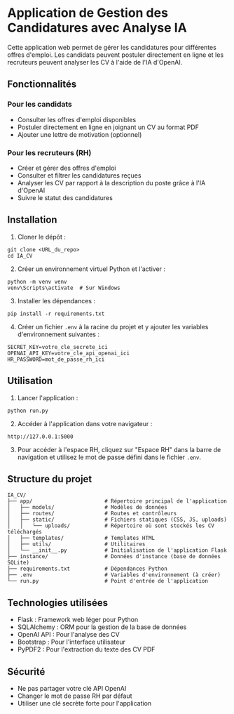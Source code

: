 # Application de Gestion des Candidatures avec Analyse IA

Cette application web permet de gérer les candidatures pour différentes offres d'emploi. Les candidats peuvent postuler directement en ligne et les recruteurs peuvent analyser les CV à l'aide de l'IA d'OpenAI.

## Fonctionnalités

### Pour les candidats
- Consulter les offres d'emploi disponibles
- Postuler directement en ligne en joignant un CV au format PDF
- Ajouter une lettre de motivation (optionnel)

### Pour les recruteurs (RH)
- Créer et gérer des offres d'emploi
- Consulter et filtrer les candidatures reçues
- Analyser les CV par rapport à la description du poste grâce à l'IA d'OpenAI
- Suivre le statut des candidatures

## Installation

1. Cloner le dépôt :
```
git clone <URL_du_repo>
cd IA_CV
```

2. Créer un environnement virtuel Python et l'activer :
```
python -m venv venv
venv\Scripts\activate  # Sur Windows
```

3. Installer les dépendances :
```
pip install -r requirements.txt
```

4. Créer un fichier `.env` à la racine du projet et y ajouter les variables d'environnement suivantes :
```
SECRET_KEY=votre_cle_secrete_ici
OPENAI_API_KEY=votre_cle_api_openai_ici
HR_PASSWORD=mot_de_passe_rh_ici
```

## Utilisation

1. Lancer l'application :
```
python run.py
```

2. Accéder à l'application dans votre navigateur :
```
http://127.0.0.1:5000
```

3. Pour accéder à l'espace RH, cliquez sur "Espace RH" dans la barre de navigation et utilisez le mot de passe défini dans le fichier `.env`.

## Structure du projet

```
IA_CV/
├── app/                       # Répertoire principal de l'application
│   ├── models/                # Modèles de données
│   ├── routes/                # Routes et contrôleurs
│   ├── static/                # Fichiers statiques (CSS, JS, uploads)
│   │   └── uploads/           # Répertoire où sont stockés les CV téléchargés
│   ├── templates/             # Templates HTML
│   ├── utils/                 # Utilitaires
│   └── __init__.py            # Initialisation de l'application Flask
├── instance/                  # Données d'instance (base de données SQLite)
├── requirements.txt           # Dépendances Python
├── .env                       # Variables d'environnement (à créer)
└── run.py                     # Point d'entrée de l'application
```

## Technologies utilisées

- Flask : Framework web léger pour Python
- SQLAlchemy : ORM pour la gestion de la base de données
- OpenAI API : Pour l'analyse des CV
- Bootstrap : Pour l'interface utilisateur
- PyPDF2 : Pour l'extraction du texte des CV PDF

## Sécurité

- Ne pas partager votre clé API OpenAI
- Changer le mot de passe RH par défaut
- Utiliser une clé secrète forte pour l'application
